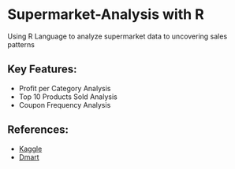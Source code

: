 # Supermarket-Analysis with R
 Using R Language to analyze supermarket data to uncovering sales patterns 

## Key Features:
* Profit per Category Analysis
* Top 10 Products Sold Analysis
* Coupon Frequency Analysis

## References:
- [Kaggle](https://www.kaggle.com/datasets/aungpyaeap/supermarket-sales)
- [Dmart](https://www.dmart.in/)
